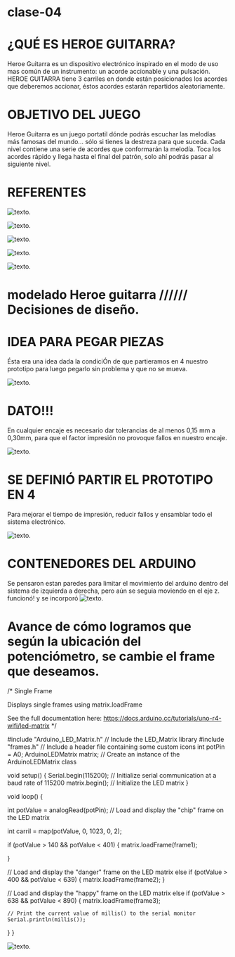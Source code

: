 # clase-04 

# ¿QUÉ ES HEROE GUITARRA?
Heroe Guitarra es un dispositivo electrónico inspirado en el modo de uso mas común de un instrumento: un acorde accionable y una pulsación. HEROE GUITARRA tiene 3 carriles en donde están posicionados los acordes que deberemos accionar, éstos acordes estarán repartidos aleatoriamente.

# OBJETIVO DEL JUEGO
Heroe Guitarra es un juego portatil dónde podrás escuchar las melodías más famosas del mundo... sólo si tienes la destreza para que suceda.
Cada nivel contiene una serie de acordes que conformarán la melodía. Toca los acordes rápido y llega hasta el final del patrón, solo ahí podrás pasar al siguiente nivel.


# REFERENTES
![texto](./guitarhero.jpg).

![texto](./pianotiles.jpg).

![texto](./controlguitarhero.jpg).

![texto](./controlguitarhero.jpg).

![texto](./GAMEBOY1.jpg).

# modelado Heroe guitarra  ////// Decisiones de diseño.


# IDEA PARA PEGAR PIEZAS
Ésta era una idea dada la condiciÓn de que partieramos en 4 nuestro prototipo para luego pegarlo sin problema y que no se mueva.

![texto](./INTENTODEENCAJE.jpg).

# DATO!!!  
En cualquier encaje es necesario dar tolerancias de al menos 0,15 mm a 0,30mm, para que el factor impresión no provoque fallos en nuestro encaje.

![texto](./rectificandotolerancias.jpg).

# SE DEFINIÓ PARTIR EL PROTOTIPO EN 4
Para mejorar el tiempo de impresión, reducir fallos y ensamblar todo el sistema electrónico.

![texto](./PARTICIONEN4.jpg).

# CONTENEDORES DEL ARDUINO
Se pensaron estan paredes para limitar el movimiento del arduino dentro del sistema de izquierda a derecha, pero aún se seguia moviendo en el eje z. funcionó! y se incorporó
![texto](./limitesparaarduino.jpg).

 # Avance de cómo logramos que según la ubicación del potenciómetro, se cambie el frame que deseamos.
 
/*
  Single Frame
  
  Displays single frames using matrix.loadFrame
  
  See the full documentation here:
  https://docs.arduino.cc/tutorials/uno-r4-wifi/led-matrix
*/

#include "Arduino_LED_Matrix.h"  // Include the LED_Matrix library
#include "frames.h"              // Include a header file containing some custom icons
int potPin = A0;
ArduinoLEDMatrix matrix;  // Create an instance of the ArduinoLEDMatrix class

void setup() {
  Serial.begin(115200);  // Initialize serial communication at a baud rate of 115200
  matrix.begin();        // Initialize the LED matrix
}

void loop() {

  int potValue = analogRead(potPin);
  // Load and display the "chip" frame on the LED matrix

  int carril = map(potValue, 0, 1023, 0, 2);

  if (potValue > 140 && potValue < 401) {
    matrix.loadFrame(frame1);

  }

  // Load and display the "danger" frame on the LED matrix
  else if (potValue > 400 && potValue < 639) {
    matrix.loadFrame(frame2);
  }

  // Load and display the "happy" frame on the LED matrix
  else if (potValue > 638 && potValue < 890) {
    matrix.loadFrame(frame3);

    // Print the current value of millis() to the serial monitor
    Serial.println(millis());
  }
}


![texto](./slider.jpg).


